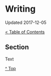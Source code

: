 <head>
</head>

# Writing

Updated 2017-12-05

[< Table of Contents][0]

## Section

Text

[^ Top][99]

[0]: ../README.md
[99]: README.md
